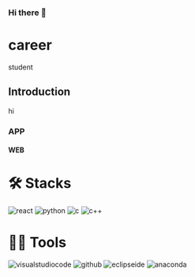 ### Hi there 👋

<!--
**zzinyy/zzinyy** is a ✨ _special_ ✨ repository because its `README.md` (this file) appears on your GitHub profile.

Here are some ideas to get you started:

- 🔭 I’m currently working on ...
- 🌱 I’m currently learning ...
- 👯 I’m looking to collaborate on ...
- 🤔 I’m looking for help with ...
- 💬 Ask me about ...
- 📫 How to reach me: ...
- 😄 Pronouns: ...
- ⚡ Fun fact: ...
-->
# career
student
## Introduction
hi
### APP

#### WEB

# 🛠️ Stacks
<img alt="react" src="http://img.shields.io/badge/react-61DAFB.svg?style=flat-wquare&logo=react&logoColor=white"/> <img alt="python" src="http://img.shields.io/badge/python-3776AB.svg?style=flat-wquare&logo=python&logoColor=white"/> <img alt="c" src="http://img.shields.io/badge/c-A8B9CC.svg?style=flat-wquare&logo=c&logoColor=white"/> <img alt="c++" src="http://img.shields.io/badge/c++-00599C.svg?style=flat-wquare&logo=c++&logoColor=white"/>

# 💪🏼 Tools
<img alt="visualstudiocode" src="http://img.shields.io/badge/visualstudiocode-007ACC.svg?style=flat-wquare&logo=visualstudiocode&logoColor=white"/> <img alt="github" src="http://img.shields.io/badge/github-181717.svg?style=flat-wquare&logo=github&logoColor=white"/> <img alt="eclipseide" src="http://img.shields.io/badge/eclipseide-2C2255.svg?style=flat-wquare&logo=eclipseide&logoColor=white"/> <img alt="anaconda" src="http://img.shields.io/badge/anaconda-44A833.svg?style=flat-wquare&logo=anaconda&logoColor=white"/>
